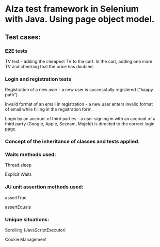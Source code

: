 # Alza test framework in Selenium with Java. Using page object model.

## Test cases:

### E2E tests

TV test - adding the cheapest TV to the cart. In the cart, adding one more TV and checking that the price has doubled.

### Login and registration tests

Registration of a new user - a new user is successfully registered ("happy path").

Invalid format of an email in registration - a new user enters invalid format of email while filling in the registration form.

Login by an account of third parties - a user signing in with an account of a third party (Google, Apple, Seznam, MojeId) is directed to the correct login page.




### Concept of the inheritance of classes and tests applied.

### Waits methods used:

Thread.sleep

Explicit Waits

### JU unit assertion methods used:

assertTrue

assertEquals

### Unique situations:

Scrolling (JavaScriptExecutor)

Cookie Management
